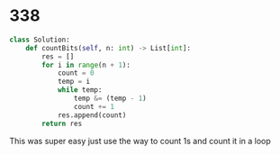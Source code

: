 # 338

```py
class Solution:
    def countBits(self, n: int) -> List[int]:
        res = []
        for i in range(n + 1):
            count = 0
            temp = i
            while temp:
                temp &= (temp - 1)
                count += 1
            res.append(count)
        return res
```

This was super easy just use the way to count 1s and count it in a loop
